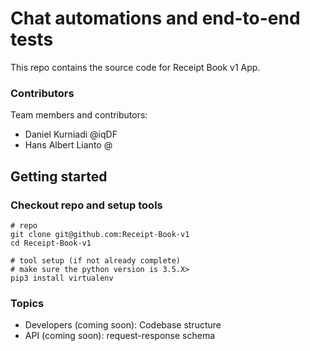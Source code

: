 # Chat automations and end-to-end tests

This repo contains the source code for Receipt Book v1 App.

### Contributors ###
Team members and contributors:
 * Daniel Kurniadi @iqDF
 * Hans Albert Lianto @


## Getting started ##

### Checkout repo and setup tools ###
```
# repo
git clone git@github.com:Receipt-Book-v1
cd Receipt-Book-v1

# tool setup (if not already complete)
# make sure the python version is 3.5.X>
pip3 install virtualenv
```

### Topics ###
 * Developers (coming soon): Codebase structure 
 * API (coming soon): request-response schema
